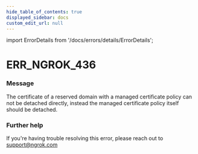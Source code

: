 ```yaml
---
hide_table_of_contents: true
displayed_sidebar: docs
custom_edit_url: null
---
```


import ErrorDetails from '/docs/errors/details/ErrorDetails';

# ERR_NGROK_436

### Message
The certificate of a reserved domain with a managed certificate policy can not be detached directly, instead the managed certificate policy itself should be detached.

### Further help
If you're having trouble resolving this error, please reach out to [support@ngrok.com](mailto:support@ngrok.com?subject=Help%20with%20ERR_NGROK_436)

<ErrorDetails error='err_ngrok_436' />

